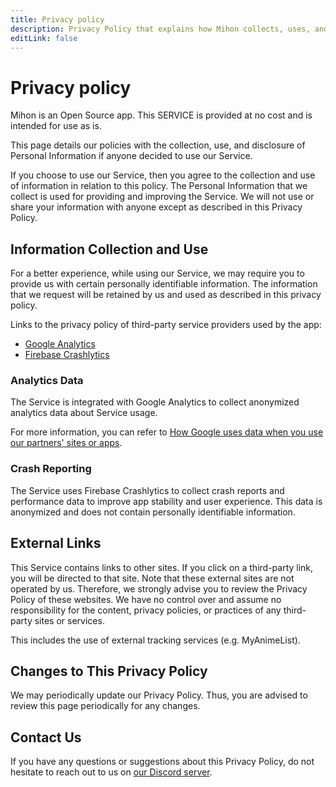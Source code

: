 ```yaml
---
title: Privacy policy
description: Privacy Policy that explains how Mihon collects, uses, and protects users' personal information.
editLink: false
---
```


# Privacy policy

Mihon is an Open Source app.
This SERVICE is provided at no cost and is intended for use as is.

This page details our policies with the collection, use, and disclosure of Personal Information if anyone decided to use our Service.

If you choose to use our Service, then you agree to the collection and use of information in relation to this policy.
The Personal Information that we collect is used for providing and improving the Service.
We will not use or share your information with anyone except as described in this Privacy Policy.

## Information Collection and Use

For a better experience, while using our Service, we may require you to provide us with certain personally identifiable information.
The information that we request will be retained by us and used as described in this privacy policy.

Links to the privacy policy of third-party service providers used by the app:
* [Google Analytics](https://www.google.com/analytics/terms/)
* [Firebase Crashlytics](https://firebase.google.com/support/privacy)

### Analytics Data

The Service is integrated with Google Analytics to collect anonymized analytics data about Service usage.

For more information, you can refer to [How Google uses data when you use our partners' sites or apps](https://google.com/policies/privacy/partners/).

### Crash Reporting

The Service uses Firebase Crashlytics to collect crash reports and performance data to improve app stability and user experience. This data is anonymized and does not contain personally identifiable information.

## External Links

This Service contains links to other sites.
If you click on a third-party link, you will be directed to that site.
Note that these external sites are not operated by us.
Therefore, we strongly advise you to review the Privacy Policy of these websites.
We have no control over and assume no responsibility for the content, privacy policies, or practices of any third-party sites or services.

This includes the use of external tracking services (e.g. MyAnimeList).

## Changes to This Privacy Policy

We may periodically update our Privacy Policy.
Thus, you are advised to review this page periodically for any changes.

## Contact Us

If you have any questions or suggestions about this Privacy Policy, do not hesitate to reach out to us on [our Discord server](https://discord.gg/mihon).
